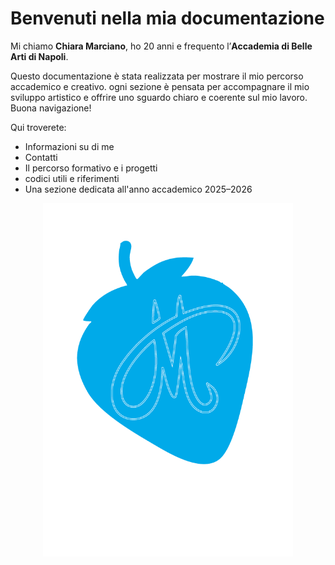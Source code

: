 # Benvenuti nella mia documentazione

Mi chiamo **Chiara Marciano**, ho 20 anni e frequento l’**Accademia di Belle Arti di Napoli**.

Questo documentazione è stata realizzata per mostrare il mio percorso accademico e creativo. ogni sezione è pensata per accompagnare il mio sviluppo artistico e offrire uno sguardo chiaro e coerente sul mio lavoro. Buona navigazione! 

Qui troverete:

- Informazioni su di me
- Contatti
- Il percorso formativo e i progetti
- codici utili e riferimenti
- Una sezione dedicata all'anno accademico 2025–2026


<p align="center">
  <img src="images/1x/logo2.png" alt="Logo" width="400">
</p>
